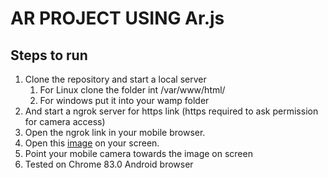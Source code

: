 # AR PROJECT USING Ar.js

## Steps to run

1. Clone the repository and start a local server
    1) For Linux clone the folder int /var/www/html/
    2) For windows put it into your wamp folder
2. And start a ngrok server for https link (https required to ask permission for camera access)
3. Open the ngrok link in your mobile browser.
4. Open this [image](https://raw.githubusercontent.com/AR-js-org/AR.js/master/data/images/hiro.png) on your screen.
5. Point your mobile camera towards the image on screen
5. Tested on Chrome 83.0 Android browser
    

